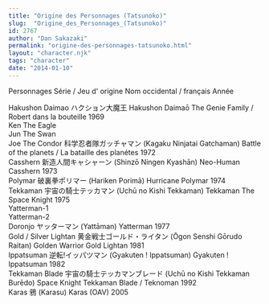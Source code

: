 ```yaml
---
title: "Origine des Personnages (Tatsunoko)"
slug:  "Origine_des_Personnages_(Tatsunoko)"
id: 2767
author: "Dan Sakazaki"
permalink: "origine-des-personnages-tatsunoko.html"
layout: "character.njk"
tags: "character"
date: "2014-01-10"
---
```


Personnages Série / Jeu d' origine Nom occidental / français Année

Hakushon Daimao ハクション大魔王 Hakushon Daimaō The Genie Family /
Robert dans la bouteille 1969  
Ken The Eagle  
Jun The Swan  
Joe The Condor 科学忍者隊ガッチャマン (Kagaku Ninjatai Gatchaman) Battle
of the planets / La bataille des planétes 1972  
Casshern 新造人間キャシャーン (Shinzō Ningen Kyashān) Neo-Human Casshern
1973  
Polymar 破裏拳ポリマー (Hariken Porimā) Hurricane Polymar 1974  
Tekkaman 宇宙の騎士テッカマン (Uchū no Kishi Tekkaman) Tekkaman The
Space Knight 1975  
Yatterman-1  
Yatterman-2  
Doronjo ヤッターマン (Yattāman) Yatterman 1977  
Gold / Silver Lightan 黄金戦士ゴールド・ライタン (Ōgon Senshi Gōrudo
Raitan) Golden Warrior Gold Lightan 1981  
Ippatsuman 逆転!イッパツマン (Gyakuten ! Ippatsuman) Gyakuten !
Ippatsuman 1982  
Tekkaman Blade 宇宙の騎士テッカマンブレード (Uchū no Kishi Tekkaman
Burēdo) Space Knight Tekkaman Blade / Teknoman 1992  
Karas 鴉 (Karasu) Karas (OAV) 2005  
